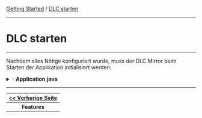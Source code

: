 <a href="../getting_started.md">Getting Started</a> / <a href="./run_application.md">DLC starten</a>

<hr/>

# DLC starten

<hr/>

Nachdem alles Nötige konfiguriert wurde, muss der DLC Mirror beim Starten der Applikation
initialisiert werden:

<details>
<summary><img style="height: 12px" src="icons/java.svg"> <b>Application.java</b></summary>

```java
@SpringBootApplication
public class SampleApplication {

    static {
        Domain.initialize(new ReflectiveDomainMirrorFactory("sampleapp"));
    }

    public static void main(String[] args) {
        new SpringApplicationBuilder(ShopApplication.class).run(args);
    }
}
```
</details>

<hr/>


| [<< Vorherige Seite](./features.md) |
|:-----------------------------------:|
|            **Features**             |
